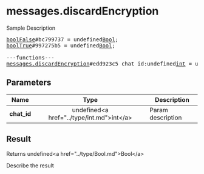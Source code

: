 # messages.discardEncryption

Sample Description

<pre>
<a href="../constructor/boolFalse">boolFalse</a>#bc799737 = undefined<a href="../type/Bool.md">Bool</a>;
<a href="../constructor/boolTrue">boolTrue</a>#997275b5 = undefined<a href="../type/Bool.md">Bool</a>;

---functions---
<a href="../method/messages.discardEncryption.md">messages.discardEncryption</a>#edd923c5 chat_id:undefined<a href="../type/int.md">int</a> = undefined<a href="../type/Bool.md">Bool</a>;
</pre>

## Parameters

| Name | Type | Description |
|------|:----:|-------------|
| **chat_id** | undefined&lt;a href=&#34;../type/int.md&#34;&gt;int&lt;/a&gt; | Param description |

## Result

Returns undefined&lt;a href=&#34;../type/Bool.md&#34;&gt;Bool&lt;/a&gt;

Describe the result

